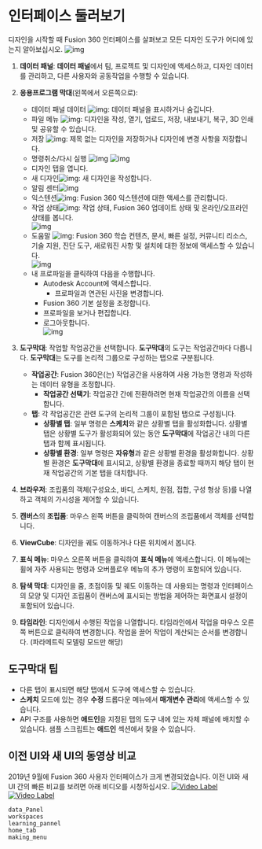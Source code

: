 # 인터페이스 둘러보기
디자인을 시작할 때 Fusion 360 인터페이스를 살펴보고 모든 디자인 도구가 어디에 있는지 알아보십시오.
![img](https://help.autodesk.com/cloudhelp/KOR/Fusion-GetStarted/images/diagram/ui-overview-jan21.png)
1. **데이터 패널**: **데이터 패널**에서 팀, 프로젝트 및 디자인에 액세스하고, 디자인 데이터를 관리하고, 다른 사용자와 공동작업을 수행할 수 있습니다.
2. **응용프로그램 막대**(왼쪽에서 오른쪽으로):  
   * 데이터 패널 데이터 ![img](https://help.autodesk.com/cloudhelp/KOR/Fusion-GetStarted/images/icon/common/data-panel.png): 데이터 패널을 표시하거나 숨깁니다.
   * 파일 메뉴 ![img](https://help.autodesk.com/cloudhelp/KOR/Fusion-GetStarted/images/icon/common/file.png): 디자인을 작성, 열기, 업로드, 저장, 내보내기, 복구, 3D 인쇄 및 공유할 수 있습니다.
   * 저장 ![img](https://help.autodesk.com/cloudhelp/KOR/Fusion-GetStarted/images/icon/common/save.png): 제목 없는 디자인을 저장하거나 디자인에 변경 사항을 저장합니다.
   * 명령취소/다시 실행 ![img](https://help.autodesk.com/cloudhelp/KOR/Fusion-GetStarted/images/icon/common/undo.png) ![img](https://help.autodesk.com/cloudhelp/KOR/Fusion-GetStarted/images/icon/common/redo.png)
   * 디자인 탭을 엽니다.
   * 새 디자인![img](https://help.autodesk.com/cloudhelp/KOR/Fusion-GetStarted/images/icon/common/new-design.png): 새 디자인을 작성합니다.
   * 알림 센터![img](https://help.autodesk.com/cloudhelp/KOR/Fusion-GetStarted/images/icon/common/notification-center.png)
   * 익스텐션![img](https://help.autodesk.com/cloudhelp/KOR/Fusion-GetStarted/images/icon/common/extension.png): Fusion 360 익스텐션에 대한 액세스를 관리합니다.
   * 작업 상태![img](https://help.autodesk.com/cloudhelp/KOR/Fusion-GetStarted/images/icon/common/job-status.png): 작업 상태, Fusion 360 업데이트 상태 및 온라인/오프라인 상태를 봅니다.  
   ![img](https://help.autodesk.com/cloudhelp/KOR/Fusion-GetStarted/images/menu/job-status-jan21.png)  
   * 도움말 ![img](https://help.autodesk.com/cloudhelp/KOR/Fusion-GetStarted/images/icon/common/help.png): Fusion 360 학습 컨텐츠, 문서, 빠른 설정, 커뮤니티 리소스, 기술 지원, 진단 도구, 새로워진 사항 및 설치에 대한 정보에 액세스할 수 있습니다.  
   ![img](https://help.autodesk.com/cloudhelp/KOR/Fusion-GetStarted/images/menu/help-jan21.png)
   * 내 프로파일을 클릭하여 다음을 수행합니다.
      - Autodesk Account에 액세스합니다.
         - 프로파일과 연관된 사진을 변경합니다.
      - Fusion 360 기본 설정을 조정합니다.
      - 프로파일을 보거나 편집합니다.
      - 로그아웃합니다.  
    ![img](https://help.autodesk.com/cloudhelp/KOR/Fusion-GetStarted/images/menu/profile-jan21.png)

3. **도구막대**: 작업할 작업공간을 선택합니다. **도구막대**의 도구는 작업공간마다 다릅니다. **도구막대**는 도구를 논리적 그룹으로 구성하는 탭으로 구분됩니다.

    - **작업공간**: Fusion 360은(는) 작업공간을 사용하여 사용 가능한 명령과 작성하는 데이터 유형을 조정합니다.
        + **작업공간 선택기**: 작업공간 간에 전환하려면 현재 작업공간의 이름을 선택합니다.  
    - **탭**: 각 작업공간은 관련 도구의 논리적 그룹이 포함된 탭으로 구성됩니다.
        + **상황별 탭**: 일부 명령은 **스케치**와 같은 상황별 탭을 활성화합니다. 상황별 탭은 상황별 도구가 활성화되어 있는 동안 **도구막대**에 작업공간 내의 다른 탭과 함께 표시됩니다.
        + **상황별 환경**: 일부 명령은 **자유형**과 같은 상황별 환경을 활성화합니다. 상황별 환경은 **도구막대**에 표시되고, 상황별 환경을 종료할 때까지 해당 탭이 현재 작업공간의 기본 탭을 대치합니다.
4. **브라우저**: 조립품의 객체(구성요소, 바디, 스케치, 원점, 접합, 구성 형상 등)를 나열하고 객체의 가시성을 제어할 수 있습니다.

5. **캔버스**의 **조립품**: 마우스 왼쪽 버튼을 클릭하여 캔버스의 조립품에서 객체를 선택합니다.

6. **ViewCube**: 디자인을 궤도 이동하거나 다른 위치에서 봅니다.

7. **표식 메뉴**: 마우스 오른쪽 버튼을 클릭하여 **표식 메뉴**에 액세스합니다. 이 메뉴에는 휠에 자주 사용되는 명령과 오버플로우 메뉴의 추가 명령이 포함되어 있습니다.

8. **탐색 막대**: 디자인을 줌, 초점이동 및 궤도 이동하는 데 사용되는 명령과 인터페이스의 모양 및 디자인 조립품이 캔버스에 표시되는 방법을 제어하는 화면표시 설정이 포함되어 있습니다.

9. **타임라인**: 디자인에서 수행된 작업을 나열합니다. 타임라인에서 작업을 마우스 오른쪽 버튼으로 클릭하여 변경합니다. 작업을 끌어 작업이 계산되는 순서를 변경합니다. (파라메트릭 모델링 모드만 해당)  
## 도구막대 팁 
* 다른 탭이 표시되면 해당 탭에서 도구에 액세스할 수 있습니다.
* **스케치** 모드에 있는 경우 **수정** 드롭다운 메뉴에서 **매개변수 관리**에 액세스할 수 있습니다.
* API 구조를 사용하면 **애드인**을 지정된 탭의 도구 내에 있는 자체 패널에 배치할 수 있습니다. 샘플 스크립트는 **애드인** 섹션에서 찾을 수 있습니다.
## 이전 UI와 새 UI의 동영상 비교
2019년 9월에 Fusion 360 사용자 인터페이스가 크게 변경되었습니다. 이전 UI와 새 UI 간의 빠른 비교를 보려면 아래 비디오를 시청하십시오.
[![Video Label](https://img.youtube.com/vi/Zf-fErCl43I/0.jpg)](https://www.youtube.com/watch?v=Zf-fErCl43I)
[![Video Label](https://img.youtube.com/vi/CXGBZQRDV2s/0.jpg)](https://www.youtube.com/watch?v=CXGBZQRDV2s)  

```{toctree}
data_Panel
workspaces
learning_pannel
home_tab
making_menu
```


